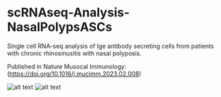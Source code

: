 # scRNAseq-Analysis-NasalPolypsASCs
Single cell RNA-seq analysis of Ige antibody secreting cells from patients with chronic rhinosinusitis with nasal polyposis.

Published in Nature Musocal Immunology:
(https://doi.org/10.1016/j.mucimm.2023.02.008) 


![alt text](https://github.com/mbr0wn1995/scRNAseq-Analysis-NasalPolypsASCs/blob/main/IgE_highlighted_umap.jpg)
![alt text](https://github.com/mbr0wn1995/scRNAseq-Analysis-NasalPolypsASCs/blob/main/DEGs_Volcano.jpg)


